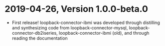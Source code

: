 2019-04-26, Version 1.0.0-beta.0
=========================

 * First release! loopback-connector-ibmi was developed through
   distilling and synthesizing code from loopback-connector-mysql,
   loopback-connector-db2iseries, loopback-connector-ibmi (old), and
   through reading the documentation
